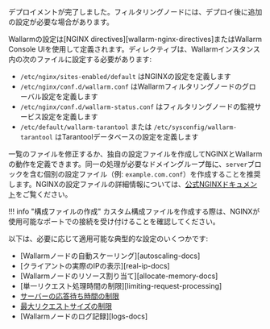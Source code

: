 デプロイメントが完了しました。フィルタリングノードには、デプロイ後に追加の設定が必要な場合があります。

Wallarmの設定は[NGINX directives][wallarm-nginx-directives]またはWallarm Console UIを使用して定義されます。ディレクティブは、Wallarmインスタンス内の次のファイルに設定する必要があります:

* `/etc/nginx/sites-enabled/default` はNGINXの設定を定義します
* `/etc/nginx/conf.d/wallarm.conf` はWallarmフィルタリングノードのグローバル設定を定義します
* `/etc/nginx/conf.d/wallarm-status.conf` はフィルタリングノードの監視サービス設定を定義します
* `/etc/default/wallarm-tarantool` または `/etc/sysconfig/wallarm-tarantool` はTarantoolデータベースの設定を定義します

一覧のファイルを修正するか、独自の設定ファイルを作成してNGINXとWallarmの動作を定義できます。同一の処理が必要なドメイングループ毎に、`server`ブロックを含む個別の設定ファイル（例: `example.com.conf`）を作成することを推奨します。NGINXの設定ファイルの詳細情報については、[公式NGINXドキュメント](https://nginx.org/en/docs/beginners_guide.html)をご覧ください。

!!! info "構成ファイルの作成"
    カスタム構成ファイルを作成する際は、NGINXが使用可能なポートでの接続を受け付けることを確認してください。

以下は、必要に応じて適用可能な典型的な設定のいくつかです:

* [Wallarmノードの自動スケーリング][autoscaling-docs]
* [クライアントの実際のIPの表示][real-ip-docs]
* [Wallarmノードのリソース割り当て][allocate-memory-docs]
* [単一リクエスト処理時間の制限][limiting-request-processing]
* [サーバーの応答待ち時間の制限](https://nginx.org/en/docs/http/ngx_http_proxy_module.html#proxy_read_timeout)
* [最大リクエストサイズの制限](https://nginx.org/en/docs/http/ngx_http_core_module.html#client_max_body_size)
* [Wallarmノードのログ記録][logs-docs]